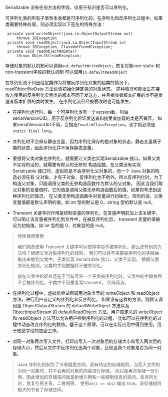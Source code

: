 Serializable 没有任何方法和字段，仅用于标识是否可以序列化。

可序列化类的所有子类型本身都是可序列化的。在序列化和反序列化过程中，如果类需要特殊处理，则必须实现以下签名的特殊方法：
```
 private void writeObject(java.io.ObjectOutputStream out)
     throws IOException
 private void readObject(java.io.ObjectInputStream in)
     throws IOException, ClassNotFoundException;
 private void readObjectNoData()
     throws ObjectStreamException;
```

存储对象的默认机制可以调用`out.defaultWriteObject`，恢复对象non-static 和 non-transient字段的默认机制
可以调用`in.defaultReadObject`

在序列化流不列出给定类作为将被反序列化对象的超类的情况下，readObjectNoData 方法负责初始化特定类的对象状态。
这种情况可能发生在接收方使用的反序列化实例类的版本不同于发送方，并且接收者版本扩展的类不是发送者版本扩展的类时发生。
在序列化流已经被篡改时也可能发生。

* 在序列化运行时，每一个可序列化类有一个version数，叫做serialVersionUID。用于反序列化验证发送者和接受者加载的类是否兼容，
如果serialVersionUID不同，会抛出`InvalidClassException`。该字段必须是 `static final long`。

* 序列化时不会保存静态变量，因为序列化保存的是对象的状态，静态变量属于类的状态，因此序列化并不保存静态变量。

* 要想将父类对象也序列化，就需要让父类也实现Serializable 接口。如果父类不实现的话的，就需要有默认的无参的
构造函数。在父类没有实现 Serializable 接口时，虚拟机是不会序列化父对象的，而一个 Java 对象的构造必须先有
父对象，才有子对象，反序列化也不例外。所以反序列化时，为了构造父对象，只能调用父类的无参构造函数作为默认的父对象。
因此当我们取父对象的变量值时，它的值是调用父类无参构造函数后的值。如果你考虑到这种序列化的情况，
在父类无参构造函数中对变量进行初始化，否则的话，父类变量值都是默认声明的值，如 int 型的默认是 0，string 型的默认是 null。

* Transient 关键字的作用是控制变量的序列化，在变量声明前加上该关键字，可以阻止该变量被序列化到文件中，在被反序列化后，
transient 变量的值被设为初始值，如 int 型的是 0，对象型的是 null。

> 特性使用案例
>
> 我们熟悉使用 Transient 关键字可以使得字段不被序列化，那么还有别的方法吗？根据父类对象序列化的规则，
我们可以将不需要被序列化的字段抽取出来放到父类中，子类实现 Serializable 接口，父类不实现，
根据父类序列化规则，父类的字段数据将不被序列化。
>
> 放在父类中的好处还在于当有另外一个子类被序列化时，父类中的字段依然不会被序列化，子类中不用重复写transient，
代码简洁。

* 在序列化过程中，虚拟机会试图调用对象类里的 writeObject 和 readObject 方法，进行用户自定义的序列化和反序列化，
如果没有这样的方法，则默认调用是 ObjectOutputStream 的 defaultWriteObject 方法以及 ObjectInputStream 的
defaultReadObject 方法。用户自定义的 writeObject 和 readObject 方法可以允许用户控制序列化的过程，
比如可以在序列化的过程中动态改变序列化的数值。基于这个原理，可以在实际应用中得到使用，用于敏感字段的加密工作。

* 对同一对象两次写入文件，打印出写入一次对象后的存储大小和写入两次后的存储大小，然后从文件中反序列化出两个对象，比较这两个对象是否为同一对象。
> Java 序列化机制为了节省磁盘空间，具有特定的存储规则，当写入文件的为同一对象时，并不会再将对象的内容进行存储，
而只是再次存储一份引用，因此增加的存储空间就是新增引用和一些控制信息的空间。反序列化时，恢复引用关系，二者相等，
使用`obj1 == obj2` 输出 true。该存储规则极大的节省了存储空间。

